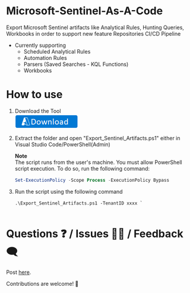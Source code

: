 # Microsoft-Sentinel-As-A-Code
Export Microsoft Sentinel artifacts like Analytical Rules, Hunting Queries, Workbooks in order to support new feature Repositories CI/CD Pipeline
- Currently supporting
	- Scheduled Analytical Rules
	- Automation Rules
	- Parsers (Saved Searches - KQL Functions)
	- Workbooks

# How to use
1. Download the Tool  
   [![Download](./images/Download.png)](https://github.com/sreedharande/Microsoft-Sentinel-As-A-Code/archive/refs/heads/main.zip)

2. Extract the folder and open "Export_Sentinel_Artifacts.ps1" either in Visual Studio Code/PowerShell(Admin)

   **Note**  
   The script runs from the user's machine. You must allow PowerShell script execution. To do so, run the following command:
   
   ```PowerShell
   Set-ExecutionPolicy -Scope Process -ExecutionPolicy Bypass  
   ```  

3. Run the script using the following command  
   ```  
   .\Export_Sentinel_Artifacts.ps1 -TenantID xxxx `
                        
   ```

# Questions ❓ / Issues 🙋‍♂️ / Feedback 🗨
Post [here](https://github.com/sreedharande/Microsoft-Sentinel-As-A-Code/issues).

Contributions are welcome! 👏
